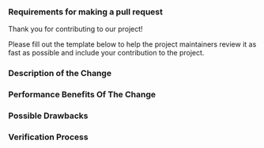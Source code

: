 ### Requirements for making a pull request

Thank you for contributing to our project! 

Please fill out the template below to help the project maintainers review it as fast as possible and include your contribution to the project.

### Description of the Change

<!-- If it is related to an open issue, please link the issue here. -->

### Performance Benefits Of The Change

<!-- If applicable: performance benefits, etc -->

### Possible Drawbacks

<!-- What are the possible side-effects or negative impacts of the code change? -->

### Verification Process



